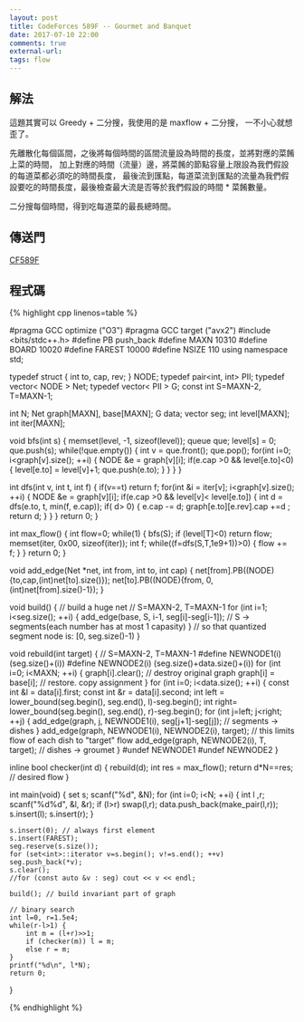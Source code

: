 ```yaml
---
layout: post
title: CodeForces 589F -- Gourmet and Banquet 
date: 2017-07-10 22:00
comments: true
external-url:
tags: flow
---
```


## 解法

這題其實可以 Greedy + 二分搜，我使用的是 maxflow + 二分搜，
一不小心就想歪了。

先離散化每個區間，之後將每個時間的區間流量設為時間的長度，並將對應的菜餚上菜的時間，
加上對應的時間（流量）邊，將菜餚的節點容量上限設為我們假設的每道菜都必須吃的時間長度，
最後流到匯點，每道菜流到匯點的流量為我們假設要吃的時間長度，最後檢查最大流是否等於我們假設的時間 * 菜餚數量。

二分搜每個時間，得到吃每道菜的最長總時間。

## 傳送門

[CF589F](http://codeforces.com/problemset/problem/589/F)

## 程式碼

{% highlight cpp linenos=table %}

#pragma GCC optimize ("O3")
#pragma GCC target ("avx2")
#include <bits/stdc++.h>
#define PB push_back
#define MAXN 10310
#define BOARD 10020
#define FAREST 10000
#define NSIZE 110
using namespace std;

typedef struct
{
    int to, cap, rev;
} NODE;
typedef pair<int, int> PII;
typedef vector< NODE > Net;
typedef vector< PII > G;
const int S=MAXN-2, T=MAXN-1;

int N;
Net graph[MAXN], base[MAXN];
G   data;
vector<int> seg;
int level[MAXN];
int iter[MAXN];

void bfs(int s) {
    memset(level, -1, sizeof(level));
    queue<int> que;
    level[s] = 0;
    que.push(s);
    while(!que.empty()) {
        int v = que.front(); que.pop();
        for(int i=0; i<graph[v].size(); ++i) {
            NODE &e = graph[v][i];
            if(e.cap >0 && level[e.to]<0) {
                level[e.to] = level[v]+1;
                que.push(e.to);
            }
        }
    }
}

int dfs(int v, int t, int f) {
    if(v==t) return f;
    for(int &i = iter[v]; i<graph[v].size(); ++i) {
        NODE &e = graph[v][i];
        if(e.cap >0 && level[v]< level[e.to]) {
            int d = dfs(e.to, t, min(f, e.cap));
            if( d> 0) {
                e.cap -= d;
                graph[e.to][e.rev].cap +=d ;
                return d;
            }
        }
    }
    return 0;
}

int max_flow()
{
    int flow=0;
    while(1) {
        bfs(S);
        if (level[T]<0) return flow;
        memset(iter, 0x00, sizeof(iter));
        int f;
        while((f=dfs(S,T,1e9+1))>0) {
            flow += f;
        }
    }
    return 0;
}

void add_edge(Net *net, int from, int to, int cap) {
    net[from].PB((NODE){to,cap,(int)net[to].size()});
    net[to].PB((NODE){from, 0, (int)net[from].size()-1});
}

void build() { // build a huge net
    // S=MAXN-2, T=MAXN-1
    for (int i=1; i<seg.size(); ++i) {
        add_edge(base, S, i-1, seg[i]-seg[i-1]); // S -> segments(each number has at most 1 capasity)
    }
    // so that quantized segment node is: [0, seg.size()-1)
}

void rebuild(int target) {
    // S=MAXN-2, T=MAXN-1
#define NEWNODE1(i) (seg.size()+(i))
#define NEWNODE2(i) (seg.size()+data.size()+(i))
    for (int i=0; i<MAXN; ++i) {
        graph[i].clear(); // destroy original graph
        graph[i] = base[i]; // restore. copy assignment
    }
    for (int i=0; i<data.size(); ++i) {
        const int &l = data[i].first;
        const int &r = data[i].second;
        int left = lower_bound(seg.begin(), seg.end(), l)-seg.begin();
        int right= lower_bound(seg.begin(), seg.end(), r)-seg.begin();
        for (int j=left; j<right; ++j) {
            add_edge(graph, j, NEWNODE1(i), seg[j+1]-seg[j]); // segments -> dishes
        }
        add_edge(graph, NEWNODE1(i), NEWNODE2(i), target); // this limits flow of each dish to "target" flow
        add_edge(graph, NEWNODE2(i), T, target); // dishes -> groumet
    }
#undef NEWNODE1
#undef NEWNODE2
}

inline bool checker(int d) {
    rebuild(d);
    int res = max_flow();
    return d*N==res; // desired flow
}

int main(void) {
    set<int> s;
    scanf("%d", &N);
    for (int i=0; i<N; ++i) {
        int l ,r; scanf("%d%d", &l, &r);
        if (l>r) swap(l,r);
        data.push_back(make_pair(l,r));
        s.insert(l); s.insert(r);
    }

    s.insert(0); // always first element
    s.insert(FAREST);
    seg.reserve(s.size());
    for (set<int>::iterator v=s.begin(); v!=s.end(); ++v) seg.push_back(*v);
    s.clear();
    //for (const auto &v : seg) cout << v << endl;

    build(); // build invariant part of graph
    
    // binary search
    int l=0, r=1.5e4;
    while(r-l>1) {
        int m = (l+r)>>1;
        if (checker(m)) l = m;
        else r = m;
    }
    printf("%d\n", l*N);
    return 0;
}

{% endhighlight %}


